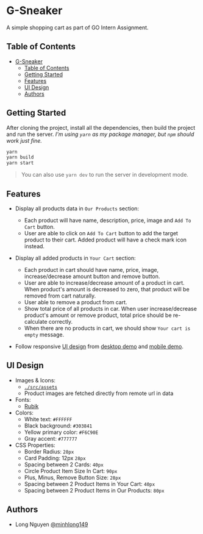 # G-Sneaker

A simple shopping cart as part of GO Intern Assignment.

## Table of Contents

- [G-Sneaker](#g-sneaker)
  - [Table of Contents](#table-of-contents)
  - [Getting Started](#getting-started)
  - [Features](#features)
  - [UI Design](#ui-design)
  - [Authors](#authors)

## Getting Started

After cloning the project, install all the dependencies, then build the project and run the server. *I'm using `yarn` as my package manager, but `npm` should work just fine.*

```bash
yarn
yarn build
yarn start
```

> You can also use `yarn dev` to run the server in development mode.

## Features

- Display all products data in `Our Products` section:
  - Each product will have name, description, price, image and `Add To Cart` button.
  - User are able to click on `Add To Cart` button to add the target product to their cart. Added product will have a check mark icon instead.

- Display all added products in `Your Cart` section:
  - Each product in cart should have name, price, image, increase/decrease amount button and remove button.
  - User are able to increase/decrease amount of a product in cart. When product's amount is decreased to zero, that product will be removed from cart naturally.
  - User able to remove a product from cart.
  - Show total price of all products in car. When user increase/decrease product's amount or remove product, total price should be re-calculate correctly.
  - When there are no products in cart, we should show `Your cart is empty` message.

- Follow responsive [UI design](#ui-design) from [desktop demo](./screenshots/desktop-demo.gif) and [mobile demo](./screenshots/mobile-demo.gif).

## UI Design

- Images & Icons:
  - [`./src/assets`](./src/assets)
  - Product images are fetched directly from remote url in data
- Fonts:
  - [Rubik](https://fonts.google.com/specimen/Rubik?query=Rubik)
- Colors:
  - White text: `#FFFFFF`
  - Black background: `#303841`
  - Yellow primary color: `#F6C90E`
  - Gray accent: `#777777`
- CSS Properties:
  - Border Radius: `28px`
  - Card Padding: 12px `28px`
  - Spacing between 2 Cards: `40px`
  - Circle Product Item Size In Cart: `90px`
  - Plus, Minus, Remove Button Size: `28px`
  - Spacing between 2 Product Items in Your Cart: `40px`
  - Spacing between 2 Product Items in Our Products: `80px`

## Authors

- Long Nguyen [@minhlong149](https://github.com/minhlong149)
